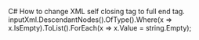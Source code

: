 C#
How to change XML self closing tag to full end tag.
inputXml.DescendantNodes().OfType<XElement>().Where(x => x.IsEmpty).ToList().ForEach(x => x.Value = string.Empty);
